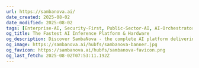 ```yaml
---
url: https://sambanova.ai/
date_created: 2025-08-02
date_modified: 2025-08-02
tags: [Enterprise-AI, Security-First, Public-Sector-AI, AI-Orchestrators, AI-Inference-Platforms, AI-Toolkit, Fine-Tuners, AI-Deployment-Platforms]
og_title: The Fastest AI Inference Platform & Hardware
og_description: Discover SambaNova - the complete AI platform delivering the fastest AI inference, fine-tuning, and scalable solutions with a GPU alternative built for enterprise and agentic AI. Try it today on SambaCloud.
og_image: https://sambanova.ai/hubfs/sambanova-banner.jpg
og_favicon: https://sambanova.ai/hubfs/sambanova-favicon.png
og_last_fetch: 2025-08-02T07:53:11.192Z
---
```

